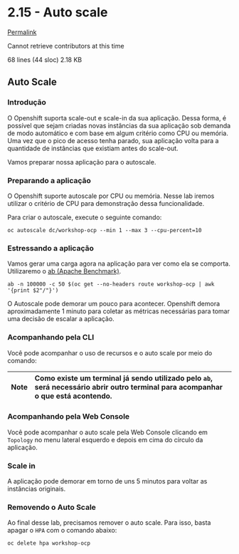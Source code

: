 # 2.15 - Auto scale

[Permalink](https://github.com/redhatbsb/test-drive-openshift/blob/8ce43c5cb511571d907947f2d78a595d00910586/parte-2-openshift-4x/auto-scale.adoc)

Cannot retrieve contributors at this time

 68 lines \(44 sloc\) 2.18 KB

## Auto Scale <a id="user-content-auto-scale"></a>

### Introdução <a id="user-content-introdu&#xE7;&#xE3;o"></a>

O Openshift suporta scale-out e scale-in da sua aplicação. Dessa forma, é possível que sejam criadas novas instâncias da sua aplicação sob demanda de modo automático e com base em algum critério como CPU ou memória. Uma vez que o pico de acesso tenha parado, sua aplicação volta para a quantidade de instâncias que existiam antes do scale-out.

Vamos preparar nossa aplicação para o autoscale.

### Preparando a aplicação <a id="user-content-preparando-a-aplica&#xE7;&#xE3;o"></a>

O Openshift suporte autoscale por CPU ou memória. Nesse lab iremos utilizar o critério de CPU para demonstração dessa funcionalidade.

Para criar o autoscale, execute o seguinte comando:

```text
oc autoscale dc/workshop-ocp --min 1 --max 3 --cpu-percent=10
```

### Estressando a aplicação <a id="user-content-estressando-a-aplica&#xE7;&#xE3;o"></a>

Vamos gerar uma carga agora na aplicação para ver como ela se comporta. Utilizaremo o [ab \(Apache Benchmark\)](https://httpd.apache.org/docs/2.4/programs/ab.html).

```text
ab -n 100000 -c 50 $(oc get --no-headers route workshop-ocp | awk '{print $2"/"}')
```

O Autoscale pode demorar um pouco para acontecer. Openshift demora aproximadamente 1 minuto para coletar as métricas necessárias para tomar uma decisão de escalar a aplicação.

### Acompanhando pela CLI <a id="user-content-acompanhando-pela-cli"></a>

Você pode acompanhar o uso de recursos e o auto scale por meio do comando:

| Note |  Como existe um terminal já sendo utilizado pelo `ab`, será necessário abrir outro terminal para acompanhar o que está acontendo. |
| :--- | :--- |


### Acompanhando pela Web Console <a id="user-content-acompanhando-pela-web-console"></a>

Você pode acompanhar o auto scale pela Web Console clicando em `Topology` no menu lateral esquerdo e depois em cima do círculo da aplicação.

### Scale in <a id="user-content-scale-in"></a>

A aplicação pode demorar em torno de uns 5 minutos para voltar as instâncias originais.

### Removendo o Auto Scale <a id="user-content-removendo-o-auto-scale"></a>

Ao final desse lab, precisamos remover o auto scale. Para isso, basta apagar o `HPA` com o comando abaixo:

```text
oc delete hpa workshop-ocp
```

